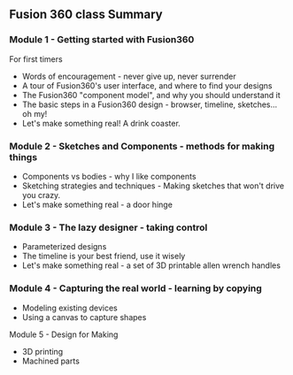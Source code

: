 ## Fusion 360 class Summary

### Module 1 -  Getting started with Fusion360

For first timers

- Words of encouragement - never give up, never surrender
- A tour of Fusion360's user interface, and where to find your designs
- The Fusion360 "component model", and why you should understand it
- The basic steps in a Fusion360 design - browser, timeline, sketches... oh my!
- Let's make something real!  A drink coaster.

### Module 2 - Sketches and Components - methods for making things

- Components vs bodies -  why I like components
- Sketching strategies and techniques -  Making sketches that won't drive you crazy.
- Let's make something real - a door hinge

### Module 3 -  The lazy designer - taking control

- Parameterized designs
- The timeline is your best friend, use it wisely
- Let's make something real  -  a set of 3D printable allen wrench handles

### Module 4 - Capturing the real world - learning by copying

- Modeling existing devices
- Using a canvas to capture shapes

Module 5 - Design for Making 

- 3D printing 
- Machined parts







